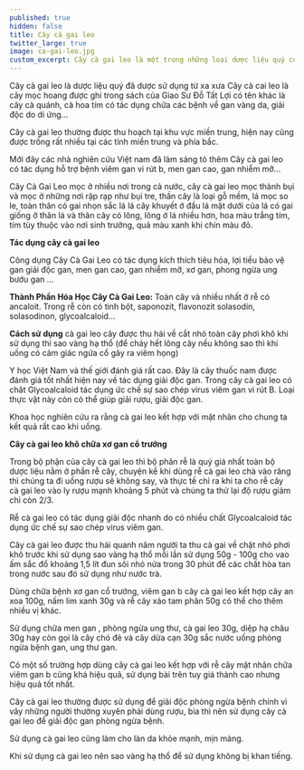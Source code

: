 ```yaml
---
published: true
hidden: false
title: Cây cà gai leo
twitter_large: true
image: ca-gai-leo.jpg
custom_excerpt: Cây cà gai leo là một trong những loại dược liệu quý có khả năng chữa viêm gan b, men gan cao, gan nhiễm mỡ rất hiệu quả.
---
```




Cây cà gai leo là dược liệu quý đã dược sử dụng từ xa xưa Cây cà cai leo  là cây mọc hoang được ghi trong sách của Giao Sư Đỗ Tất Lợi có tên khác là cây cà quánh, cà hoa tím có tác dụng chữa các bệnh về gan vàng da, giải độc do di ứng…

Cây cà gai leo thường được thu hoạch tại khu vực miền trung, hiện nay cũng được trồng rất nhiều tại các tỉnh miền trung và phía bắc.

Mới đây các nhà nghiên cứu Việt nam đã làm sáng tỏ thêm Cây cà gai leo có tác dụng hỗ trợ bệnh viêm gan vi rút b, men gan cao, gan nhiễm mỡ…

Cây Cà Gai Leo mọc ở nhiều nơi trong cả nước, cây cà gai leo mọc thành bụi và mọc ở những nơi rập rạp như bụi tre, thần cây là loại gỗ mềm, lá mọc so le, toàn thân có gai nhọn sắc lá lá cây khuyết  ở đầu lá mặt dưới của lá có gai giống ở thân lá và thân cây có lông, lông ở lá nhiều hơn, hoa màu trắng tím, tím tùy thuộc vào nơi sinh trưởng, quả màu xanh khi chín màu đỏ.

**Tác dụng cây cà gai leo**


Công dụng Cây Cà Gai Leo có tác dụng kích thích tiêu hóa, lợi tiểu bảo vệ gan giải độc gan, men gan cao, gan nhiễm mỡ, xơ gan, phong ngừa ung bướu gan …

**Thành Phần Hóa Học Cây Cà Gai Leo:** Toàn cây và nhiều nhất ở rễ có ancaloit. Trong rễ còn có tinh bột, saponozit, flavonozit solasodin, solasodinon, glycoalcaloid...

**Cách sử dụng** cà gai leo cây được thu hái về cắt nhỏ toàn cây phơi khô khi sử dụng thì sao vàng hạ thổ (để cháy hết lông cây nếu không sao thì khi uống có cảm giác ngứa cổ gây ra viêm họng)

Y học Việt Nam và thế giới đánh giá rất cao. Đây là cây thuốc nam được đánh giá tốt nhất hiện nay về tác dụng giải độc gan. Trong cây cà gai leo có chât Glycoalcaloid tác dụng ức chế sự sao chép  virus viêm gan vi rút B. Loại thực vật này còn có thể giúp giải rượu, giải độc gan.

Khoa học nghiên cứu ra rằng cà gai leo kết hợp với mật nhân cho chung ta kết quả rất cao khi uống.

**Cây cà gai leo khô chữa xơ gan cổ trướng**

Trong bộ phận của cây cà gai leo thì bộ phân rễ là quý giá nhất toàn bộ dược liệu nằm ở phần rễ cây, chuyện kể khi dùng rễ cà gai leo chà vào răng thì chúng ta đi uống rượu sẽ không say, và thực tế chỉ ra khi ta cho rễ cây cà gai leo vào ly rượu mạnh khoảng 5 phút và chúng ta thử lại độ rượu giảm chỉ còn 2/3.

Rễ cà gai leo có tác dụng giải độc nhanh do có nhiều chất Glycoalcaloid tác dụng ức chế sự sao chép  virus viêm gan.

Cây cà gai leo được thu hái quanh năm người ta thu cà gai về chặt nhỏ phơi khô trước khi sử dụng sao vàng hạ thổ mỗi lần sử dụng 50g - 100g cho vao ấm sắc đổ khoảng 1,5 lít đun sôi nhỏ nửa trong 30 phút để các chất hòa tan trong nước sau đó sử dụng như nước trà.

Dùng chữa bệnh xơ gan cổ trướng, viêm gan b cây cà gai leo kết hợp cây an xoa 100g, nấm lim xanh 30g và rễ cây xáo tam phân 50g có thể cho thêm nhiều vị khác.

Sử dụng chữa men gan , phòng ngừa ung thư, cà gai leo 30g, diệp hạ châu 30g hay còn gọi là cây chó đẻ và cây dừa cạn 30g sắc nước uống phòng ngừa bệnh gan, ung thư gan.

Có một số trường hợp dùng cây cà gai leo kết hợp với rễ cây mật nhân chữa viêm gan b cũng khá hiệu quả, sử dụng bài trên tuy giá thành cao nhưng hiệu quả tốt nhất.

Cây cà gai leo thường được sử dụng để giải độc phòng ngừa bệnh chính vì vây những người thường xuyên phải dùng rượu, bia thì nên sử dụng cây cà gai leo để giải độc gan phòng ngừa bệnh.

Sử dụng cà gai leo cũng làm cho làn da khỏe mạnh, mịn màng.

Khi sử dụng cà gai leo nên sao vàng hạ thổ để sử dụng không bị khan tiếng.